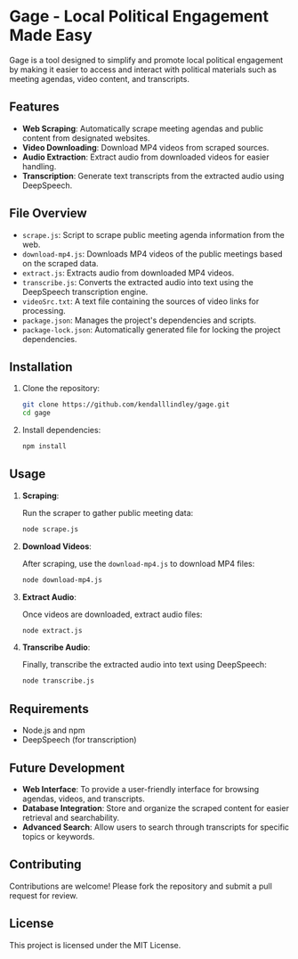 # Gage - Local Political Engagement Made Easy

Gage is a tool designed to simplify and promote local political engagement by making it easier to access and interact with political materials such as meeting agendas, video content, and transcripts.

## Features

- **Web Scraping**: Automatically scrape meeting agendas and public content from designated websites.
- **Video Downloading**: Download MP4 videos from scraped sources.
- **Audio Extraction**: Extract audio from downloaded videos for easier handling.
- **Transcription**: Generate text transcripts from the extracted audio using DeepSpeech.

## File Overview

- `scrape.js`: Script to scrape public meeting agenda information from the web.
- `download-mp4.js`: Downloads MP4 videos of the public meetings based on the scraped data.
- `extract.js`: Extracts audio from downloaded MP4 videos.
- `transcribe.js`: Converts the extracted audio into text using the DeepSpeech transcription engine.
- `videoSrc.txt`: A text file containing the sources of video links for processing.
- `package.json`: Manages the project's dependencies and scripts.
- `package-lock.json`: Automatically generated file for locking the project dependencies.

## Installation

1. Clone the repository:

   ```bash
   git clone https://github.com/kendalllindley/gage.git
   cd gage
   ```

2. Install dependencies:

   ```bash
   npm install
   ```

## Usage

1. **Scraping**:
   
   Run the scraper to gather public meeting data:
   ```bash
   node scrape.js
   ```

2. **Download Videos**:

   After scraping, use the `download-mp4.js` to download MP4 files:
   ```bash
   node download-mp4.js
   ```

3. **Extract Audio**:

   Once videos are downloaded, extract audio files:
   ```bash
   node extract.js
   ```

4. **Transcribe Audio**:

   Finally, transcribe the extracted audio into text using DeepSpeech:
   ```bash
   node transcribe.js
   ```

## Requirements

- Node.js and npm
- DeepSpeech (for transcription)

## Future Development

- **Web Interface**: To provide a user-friendly interface for browsing agendas, videos, and transcripts.
- **Database Integration**: Store and organize the scraped content for easier retrieval and searchability.
- **Advanced Search**: Allow users to search through transcripts for specific topics or keywords.

## Contributing

Contributions are welcome! Please fork the repository and submit a pull request for review.

## License

This project is licensed under the MIT License.
```
